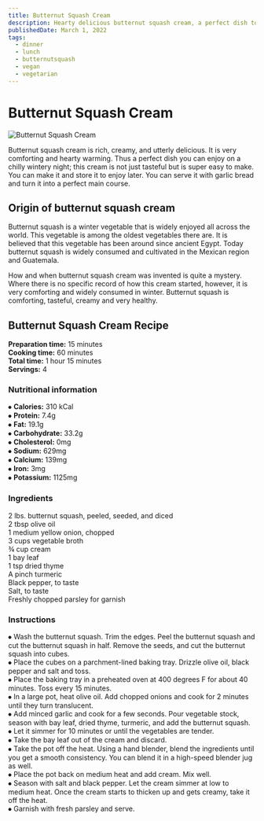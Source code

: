 ```yaml
---
title: Butternut Squash Cream
description: Hearty delicious butternut squash cream, a perfect dish to warm you up during cold weather.
publishedDate: March 1, 2022
tags:
  - dinner
  - lunch
  - butternutsquash
  - vegan
  - vegetarian
---
```


# Butternut Squash Cream

![Butternut Squash Cream](/butternutsquashcream.jpg "image")

Butternut squash cream is rich, creamy, and utterly delicious. It is very comforting and hearty warming. Thus a perfect dish you can enjoy on a chilly wintery night; this cream is not just tasteful but is super easy to make. You can make it and store it to enjoy later. You can serve it with garlic bread and turn it into a perfect main course.

## Origin of butternut squash cream

Butternut squash is a winter vegetable that is widely enjoyed all across the world. This vegetable is among the oldest vegetables there are. It is believed that this vegetable has been around since ancient Egypt. Today butternut squash is widely consumed and cultivated in the Mexican region and Guatemala.

How and when butternut squash cream was invented is quite a mystery. Where there is no specific record of how this cream started, however, it is very comforting and widely consumed in winter. Butternut squash is comforting, tasteful, creamy and very healthy.

## Butternut Squash Cream Recipe

**Preparation time:** 15 minutes  
**Cooking time:** 60 minutes  
**Total time:** 1 hour 15 minutes  
**Servings:** 4

### Nutritional information

⦁ **Calories:** 310 kCal  
⦁ **Protein:** 7.4g  
⦁ **Fat:** 19.1g  
⦁ **Carbohydrate:** 33.2g  
⦁ **Cholesterol:** 0mg  
⦁ **Sodium:** 629mg  
⦁ **Calcium:** 139mg  
⦁ **Iron:** 3mg  
⦁ **Potassium:** 1125mg

### Ingredients

2 lbs. butternut squash, peeled, seeded, and diced  
2 tbsp olive oil  
1 medium yellow onion, chopped  
3 cups vegetable broth  
¾ cup cream  
1 bay leaf  
1 tsp dried thyme  
A pinch turmeric  
Black pepper, to taste  
Salt, to taste  
Freshly chopped parsley for garnish

### Instructions

⦁ Wash the butternut squash. Trim the edges. Peel the butternut squash and cut the butternut squash in half. Remove the seeds, and cut the butternut squash into cubes.  
⦁ Place the cubes on a parchment-lined baking tray. Drizzle olive oil, black pepper and salt and toss.  
⦁ Place the baking tray in a preheated oven at 400 degrees F for about 40 minutes. Toss every 15 minutes.  
⦁ In a large pot, heat olive oil. Add chopped onions and cook for 2 minutes until they turn translucent.  
⦁ Add minced garlic and cook for a few seconds. Pour vegetable stock, season with bay leaf, dried thyme, turmeric, and add the butternut squash.  
⦁ Let it simmer for 10 minutes or until the vegetables are tender.  
⦁ Take the bay leaf out of the cream and discard.  
⦁ Take the pot off the heat. Using a hand blender, blend the ingredients until you get a smooth consistency. You can blend it in a high-speed blender jug as well.  
⦁ Place the pot back on medium heat and add cream. Mix well.  
⦁ Season with salt and black pepper. Let the cream simmer at low to medium heat. Once the cream starts to thicken up and gets creamy, take it off the heat.  
⦁ Garnish with fresh parsley and serve.
